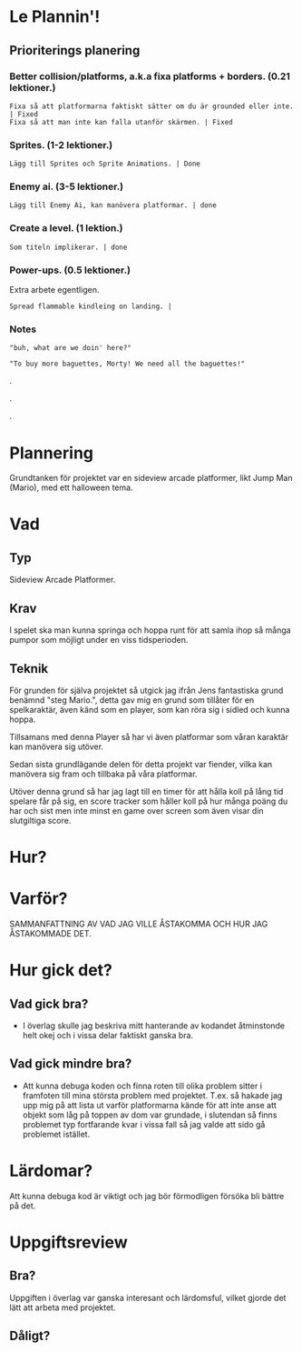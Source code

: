 # Le Plannin'!

## Prioriterings planering

### Better collision/platforms, a.k.a fixa platforms + borders. (0.21 lektioner.)
    Fixa så att platformarna faktiskt sätter om du är grounded eller inte. | Fixed
    Fixa så att man inte kan falla utanför skärmen. | Fixed

### Sprites. (1-2 lektioner.)
    Lägg till Sprites och Sprite Animations. | Done

### Enemy ai. (3-5 lektioner.)
    Lägg till Enemy Ai, kan manövera platformar. | done

### Create a level. (1 lektion.)
    Som titeln implikerar. | done

### Power-ups. (0.5 lektioner.)
Extra arbete egentligen.

    Spread flammable kindleing on landing. | 

### Notes

`"buh, what are we doin' here?"`

`"To buy more baguettes, Morty! We need all the baguettes!"`

.

.

.

# Plannering
Grundtanken för projektet var en sideview arcade platformer, likt Jump Man (Mario), med ett halloween tema.


# Vad
## Typ
Sideview Arcade Platformer.

## Krav
I spelet ska man kunna springa och hoppa runt för att samla ihop så många pumpor som möjligt under en viss tidsperioden.

## Teknik
För grunden för själva projektet så utgick jag ifrån Jens fantastiska grund benämnd "steg Mario.", detta gav mig en grund som tillåter för en spelkaraktär, även känd som en player, som kan röra sig i sidled och kunna hoppa. 

Tillsamans med denna Player så har vi även platformar som våran karaktär kan manövera sig utöver. 

Sedan sista grundlägande delen för detta projekt var fiender, vilka kan manövera sig fram och tillbaka på våra platformar.

Utöver denna grund så har jag lagt till en timer för att hålla koll på lång tid spelare får på sig, en score tracker som håller koll på hur många poäng du har och sist men inte minst en game over screen som även visar din slutgiltiga score.


# Hur?



# Varför?
SAMMANFATTNING AV VAD JAG VILLE ÅSTAKOMMA OCH HUR JAG ÅSTAKOMMADE DET.


# Hur gick det?
## Vad gick bra?
- I överlag skulle jag beskriva mitt hanterande av kodandet åtminstonde helt okej och i vissa delar faktiskt ganska bra.

## Vad gick mindre bra?
- Att kunna debuga koden och finna roten till olika problem sitter i framfoten till mina största problem med projektet. T.ex. så hakade jag upp mig på att lista ut varför platformarna kände för att inte anse att objekt som låg på toppen av dom var grundade, i slutendan så finns problemet typ fortfarande kvar i vissa fall så jag valde att sido gå problemet istället.

# Lärdomar?
Att kunna debuga kod är viktigt och jag bör förmodligen försöka bli bättre på det.


# Uppgiftsreview
## Bra?
Uppgiften i överlag var ganska interesant och lärdomsful, vilket gjorde det lätt att arbeta med projektet.

## Dåligt?
